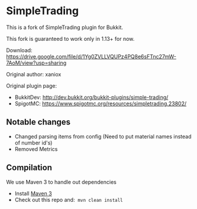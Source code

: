 # SimpleTrading
This is a fork of SimpleTrading plugin for Bukkit.

This fork is guaranteed to work only in 1.13+ for now.

Download: https://drive.google.com/file/d/1Yg0ZVLLVQUPz4PQ8e6sFTnc27mW-7AoM/view?usp=sharing

Original author: xaniox

Original plugin page:

* BukkitDev: http://dev.bukkit.org/bukkit-plugins/simple-trading/
* SpigotMC: https://www.spigotmc.org/resources/simpletrading.23802/

## Notable changes

- Changed parsing items from config (Need to put material names instead of number id's)
- Removed Metrics


## Compilation

We use Maven 3 to handle out dependencies

* Install [Maven 3](http://maven.apache.org/download.html)
* Check out this repo and:&nbsp;&nbsp;```mvn clean install```
